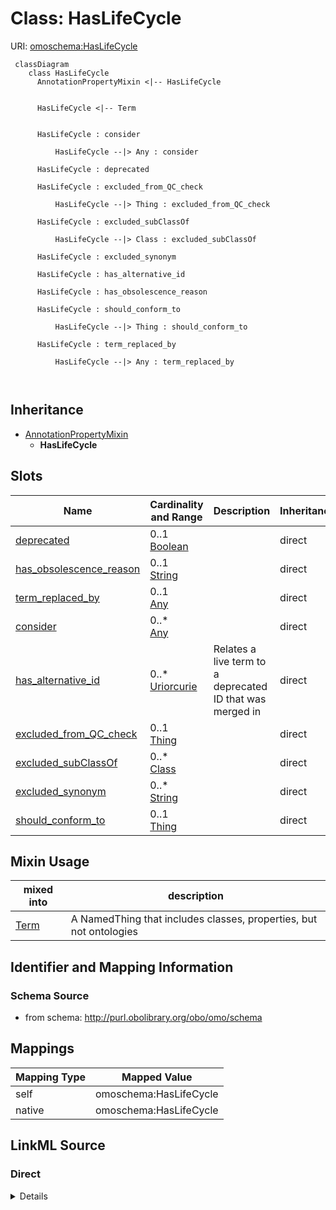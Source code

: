 # Class: HasLifeCycle



URI: [omoschema:HasLifeCycle](http://purl.obolibrary.org/obo/omo/schema/HasLifeCycle)



```{mermaid}
 classDiagram
    class HasLifeCycle
      AnnotationPropertyMixin <|-- HasLifeCycle
      

      HasLifeCycle <|-- Term
      
      
      HasLifeCycle : consider
        
          HasLifeCycle --|> Any : consider
        
      HasLifeCycle : deprecated
        
      HasLifeCycle : excluded_from_QC_check
        
          HasLifeCycle --|> Thing : excluded_from_QC_check
        
      HasLifeCycle : excluded_subClassOf
        
          HasLifeCycle --|> Class : excluded_subClassOf
        
      HasLifeCycle : excluded_synonym
        
      HasLifeCycle : has_alternative_id
        
      HasLifeCycle : has_obsolescence_reason
        
      HasLifeCycle : should_conform_to
        
          HasLifeCycle --|> Thing : should_conform_to
        
      HasLifeCycle : term_replaced_by
        
          HasLifeCycle --|> Any : term_replaced_by
        
      
```





## Inheritance
* [AnnotationPropertyMixin](AnnotationPropertyMixin.md)
    * **HasLifeCycle**



## Slots

| Name | Cardinality and Range | Description | Inheritance |
| ---  | --- | --- | --- |
| [deprecated](deprecated.md) | 0..1 <br/> [Boolean](Boolean.md) |  | direct |
| [has_obsolescence_reason](has_obsolescence_reason.md) | 0..1 <br/> [String](String.md) |  | direct |
| [term_replaced_by](term_replaced_by.md) | 0..1 <br/> [Any](Any.md) |  | direct |
| [consider](consider.md) | 0..* <br/> [Any](Any.md) |  | direct |
| [has_alternative_id](has_alternative_id.md) | 0..* <br/> [Uriorcurie](Uriorcurie.md) | Relates a live term to a deprecated ID that was merged in | direct |
| [excluded_from_QC_check](excluded_from_QC_check.md) | 0..1 <br/> [Thing](Thing.md) |  | direct |
| [excluded_subClassOf](excluded_subClassOf.md) | 0..* <br/> [Class](Class.md) |  | direct |
| [excluded_synonym](excluded_synonym.md) | 0..* <br/> [String](String.md) |  | direct |
| [should_conform_to](should_conform_to.md) | 0..1 <br/> [Thing](Thing.md) |  | direct |



## Mixin Usage

| mixed into | description |
| --- | --- |
| [Term](Term.md) | A NamedThing that includes classes, properties, but not ontologies |








## Identifier and Mapping Information







### Schema Source


* from schema: http://purl.obolibrary.org/obo/omo/schema





## Mappings

| Mapping Type | Mapped Value |
| ---  | ---  |
| self | omoschema:HasLifeCycle |
| native | omoschema:HasLifeCycle |





## LinkML Source

<!-- TODO: investigate https://stackoverflow.com/questions/37606292/how-to-create-tabbed-code-blocks-in-mkdocs-or-sphinx -->

### Direct

<details>
```yaml
name: HasLifeCycle
from_schema: http://purl.obolibrary.org/obo/omo/schema
rank: 1000
is_a: AnnotationPropertyMixin
mixin: true
slots:
- deprecated
- has_obsolescence_reason
- term_replaced_by
- consider
- has_alternative_id
- excluded_from_QC_check
- excluded_subClassOf
- excluded_synonym
- should_conform_to
rules:
- preconditions:
    slot_conditions:
      deprecated:
        name: deprecated
        equals_expression: 'true'
  postconditions:
    any_of:
    - slot_conditions:
        term_replaced_by:
          name: term_replaced_by
          required: true
    - slot_conditions:
        consider:
          name: consider
          required: true
  description: if a term is deprecated it should have either consider or replaced
    by
- preconditions:
    none_of:
    - slot_conditions:
        deprecated:
          name: deprecated
          equals_expression: 'true'
  postconditions:
    none_of:
    - slot_conditions:
        term_replaced_by:
          name: term_replaced_by
          required: true
    - slot_conditions:
        consider:
          name: consider
          required: true
  description: if a term is not deprecated it should have neither consider nor replaced
    by
- preconditions:
    slot_conditions:
      deprecated:
        name: deprecated
        equals_expression: 'true'
  postconditions:
    slot_conditions:
      label:
        name: label
        pattern: '^obsolete '
  description: if a term is deprecated its label should start with the string obsolete

```
</details>

### Induced

<details>
```yaml
name: HasLifeCycle
from_schema: http://purl.obolibrary.org/obo/omo/schema
rank: 1000
is_a: AnnotationPropertyMixin
mixin: true
attributes:
  deprecated:
    name: deprecated
    in_subset:
    - allotrope permitted profile
    - go permitted profile
    - obi permitted profile
    from_schema: http://purl.obolibrary.org/obo/omo/schema
    aliases:
    - is obsolete
    rank: 1000
    is_a: obsoletion_related_property
    domain: ObsoleteAspect
    slot_uri: owl:deprecated
    alias: deprecated
    owner: HasLifeCycle
    domain_of:
    - HasLifeCycle
    range: boolean
  has_obsolescence_reason:
    name: has_obsolescence_reason
    todos:
    - restrict range
    comments:
    - '{''RULE'': ''subject must be deprecated''}'
    from_schema: http://purl.obolibrary.org/obo/omo/schema
    rank: 1000
    is_a: obsoletion_related_property
    domain: ObsoleteAspect
    slot_uri: IAO:0000231
    alias: has_obsolescence_reason
    owner: HasLifeCycle
    domain_of:
    - HasLifeCycle
    range: string
  term_replaced_by:
    name: term_replaced_by
    comments:
    - '{''RULE'': ''subject must be deprecated''}'
    in_subset:
    - go permitted profile
    - obi permitted profile
    - allotrope permitted profile
    from_schema: http://purl.obolibrary.org/obo/omo/schema
    exact_mappings:
    - dcterms:isReplacedBy
    rank: 1000
    is_a: obsoletion_related_property
    domain: ObsoleteAspect
    slot_uri: IAO:0100001
    alias: term_replaced_by
    owner: HasLifeCycle
    domain_of:
    - HasLifeCycle
    range: Any
  consider:
    name: consider
    comments:
    - '{''RULE'': ''subject must be deprecated''}'
    in_subset:
    - go permitted profile
    from_schema: http://purl.obolibrary.org/obo/omo/schema
    rank: 1000
    is_a: obsoletion_related_property
    domain: ObsoleteAspect
    slot_uri: oio:consider
    multivalued: true
    alias: consider
    owner: HasLifeCycle
    domain_of:
    - HasLifeCycle
    range: Any
  has_alternative_id:
    name: has_alternative_id
    description: Relates a live term to a deprecated ID that was merged in
    deprecated: This is deprecated as it is redundant with the inverse replaced_by
      triple
    comments:
    - '{''RULE'': ''object must NOT be deprecated''}'
    in_subset:
    - go permitted profile
    from_schema: http://purl.obolibrary.org/obo/omo/schema
    see_also:
    - https://github.com/owlcs/owlapi/issues/317
    rank: 1000
    is_a: obsoletion_related_property
    domain: NotObsoleteAspect
    slot_uri: oio:hasAlternativeId
    multivalued: true
    alias: has_alternative_id
    owner: HasLifeCycle
    domain_of:
    - HasLifeCycle
    range: uriorcurie
  excluded_from_QC_check:
    name: excluded_from_QC_check
    from_schema: http://purl.obolibrary.org/obo/omo/schema
    rank: 1000
    is_a: excluded_axiom
    alias: excluded_from_QC_check
    owner: HasLifeCycle
    domain_of:
    - HasLifeCycle
    range: Thing
  excluded_subClassOf:
    name: excluded_subClassOf
    from_schema: http://purl.obolibrary.org/obo/omo/schema
    rank: 1000
    is_a: excluded_axiom
    multivalued: true
    alias: excluded_subClassOf
    owner: HasLifeCycle
    domain_of:
    - HasLifeCycle
    range: Class
  excluded_synonym:
    name: excluded_synonym
    from_schema: http://purl.obolibrary.org/obo/omo/schema
    exact_mappings:
    - skos:hiddenSynonym
    rank: 1000
    is_a: excluded_axiom
    multivalued: true
    alias: excluded_synonym
    owner: HasLifeCycle
    domain_of:
    - HasLifeCycle
    range: string
  should_conform_to:
    name: should_conform_to
    from_schema: http://purl.obolibrary.org/obo/omo/schema
    rank: 1000
    is_a: excluded_axiom
    alias: should_conform_to
    owner: HasLifeCycle
    domain_of:
    - HasLifeCycle
    range: Thing
rules:
- preconditions:
    slot_conditions:
      deprecated:
        name: deprecated
        equals_expression: 'true'
  postconditions:
    any_of:
    - slot_conditions:
        term_replaced_by:
          name: term_replaced_by
          required: true
    - slot_conditions:
        consider:
          name: consider
          required: true
  description: if a term is deprecated it should have either consider or replaced
    by
- preconditions:
    none_of:
    - slot_conditions:
        deprecated:
          name: deprecated
          equals_expression: 'true'
  postconditions:
    none_of:
    - slot_conditions:
        term_replaced_by:
          name: term_replaced_by
          required: true
    - slot_conditions:
        consider:
          name: consider
          required: true
  description: if a term is not deprecated it should have neither consider nor replaced
    by
- preconditions:
    slot_conditions:
      deprecated:
        name: deprecated
        equals_expression: 'true'
  postconditions:
    slot_conditions:
      label:
        name: label
        pattern: '^obsolete '
  description: if a term is deprecated its label should start with the string obsolete

```
</details>